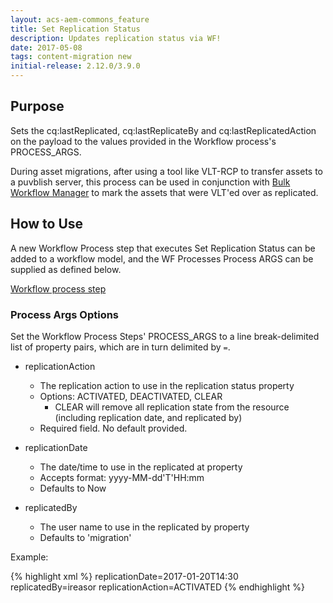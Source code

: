 ```yaml
---
layout: acs-aem-commons_feature
title: Set Replication Status
description: Updates replication status via WF! 
date: 2017-05-08
tags: content-migration new
initial-release: 2.12.0/3.9.0
---
```


## Purpose

Sets the cq:lastReplicated, cq:lastReplicateBy and cq:lastReplicatedAction on the payload to the values provided in the Workflow process's PROCESS_ARGS.

During asset migrations, after using a tool like VLT-RCP to transfer assets to a puvblish server, this process can be used in conjunction with [Bulk Workflow Manager](/acs-aem-commons/features/bulk-workflow-manager/index.html) to mark the assets that were VLT'ed over as replicated.

## How to Use

A new Workflow Process step that executes Set Replication Status can be added to a workflow model, and the WF Processes Process ARGS can be supplied as defined below.

[Workflow process step](images/thumbnail.png)

### Process Args Options

Set the Workflow Process Steps' PROCESS_ARGS to a line break-delimited list of property pairs, which are in turn delimited by `=`.

* replicationAction
  * The replication action to use in the replication status property
  * Options: ACTIVATED, DEACTIVATED, CLEAR
    * CLEAR will remove all replication state from the resource (including replication date, and replicated by)
  * Required field. No default provided. 

* replicationDate
  * The date/time to use in the replicated at property
  * Accepts format: yyyy-MM-dd'T'HH:mm
  * Defaults to Now

* replicatedBy
  * The user name to use in the replicated by property
  * Defaults to 'migration'

Example:

{% highlight xml %}
replicationDate=2017-01-20T14:30
replicatedBy=ireasor
replicationAction=ACTIVATED
{% endhighlight %}


